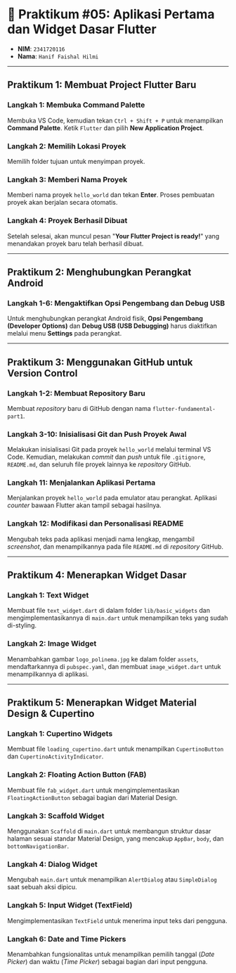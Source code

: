 # 📝 Praktikum \#05: Aplikasi Pertama dan Widget Dasar Flutter

  - **NIM**: `2341720116`
  - **Nama**: `Hanif Faishal Hilmi`

-----

## Praktikum 1: Membuat Project Flutter Baru

### Langkah 1: Membuka Command Palette

Membuka VS Code, kemudian tekan `Ctrl + Shift + P` untuk menampilkan **Command Palette**. Ketik `Flutter` dan pilih **New Application Project**.

### Langkah 2: Memilih Lokasi Proyek

Memilih folder tujuan untuk menyimpan proyek.

### Langkah 3: Memberi Nama Proyek

Memberi nama proyek `hello_world` dan tekan **Enter**. Proses pembuatan proyek akan berjalan secara otomatis.

### Langkah 4: Proyek Berhasil Dibuat

Setelah selesai, akan muncul pesan "**Your Flutter Project is ready\!**" yang menandakan proyek baru telah berhasil dibuat.

-----

## Praktikum 2: Menghubungkan Perangkat Android

### Langkah 1-6: Mengaktifkan Opsi Pengembang dan Debug USB

Untuk menghubungkan perangkat Android fisik, **Opsi Pengembang (Developer Options)** dan **Debug USB (USB Debugging)** harus diaktifkan melalui menu **Settings** pada perangkat.

-----

## Praktikum 3: Menggunakan GitHub untuk Version Control

### Langkah 1-2: Membuat Repository Baru

Membuat *repository* baru di GitHub dengan nama `flutter-fundamental-part1`.

### Langkah 3-10: Inisialisasi Git dan Push Proyek Awal

Melakukan inisialisasi Git pada proyek `hello_world` melalui terminal VS Code. Kemudian, melakukan *commit* dan *push* untuk file `.gitignore`, `README.md`, dan seluruh file proyek lainnya ke *repository* GitHub.

### Langkah 11: Menjalankan Aplikasi Pertama

Menjalankan proyek `hello_world` pada emulator atau perangkat. Aplikasi *counter* bawaan Flutter akan tampil sebagai hasilnya.

### Langkah 12: Modifikasi dan Personalisasi README

Mengubah teks pada aplikasi menjadi nama lengkap, mengambil *screenshot*, dan menampilkannya pada file `README.md` di *repository* GitHub.

-----

## Praktikum 4: Menerapkan Widget Dasar

### Langkah 1: Text Widget

Membuat file `text_widget.dart` di dalam folder `lib/basic_widgets` dan mengimplementasikannya di `main.dart` untuk menampilkan teks yang sudah di-styling.

### Langkah 2: Image Widget

Menambahkan gambar `logo_polinema.jpg` ke dalam folder `assets`, mendaftarkannya di `pubspec.yaml`, dan membuat `image_widget.dart` untuk menampilkannya di aplikasi.

-----

## Praktikum 5: Menerapkan Widget Material Design & Cupertino

### Langkah 1: Cupertino Widgets

Membuat file `loading_cupertino.dart` untuk menampilkan `CupertinoButton` dan `CupertinoActivityIndicator`.

### Langkah 2: Floating Action Button (FAB)

Membuat file `fab_widget.dart` untuk mengimplementasikan `FloatingActionButton` sebagai bagian dari Material Design.

### Langkah 3: Scaffold Widget

Menggunakan `Scaffold` di `main.dart` untuk membangun struktur dasar halaman sesuai standar Material Design, yang mencakup `AppBar`, `body`, dan `bottomNavigationBar`.

### Langkah 4: Dialog Widget

Mengubah `main.dart` untuk menampilkan `AlertDialog` atau `SimpleDialog` saat sebuah aksi dipicu.

### Langkah 5: Input Widget (TextField)

Mengimplementasikan `TextField` untuk menerima input teks dari pengguna.

### Langkah 6: Date and Time Pickers

Menambahkan fungsionalitas untuk menampilkan pemilih tanggal (*Date Picker*) dan waktu (*Time Picker*) sebagai bagian dari input pengguna.
